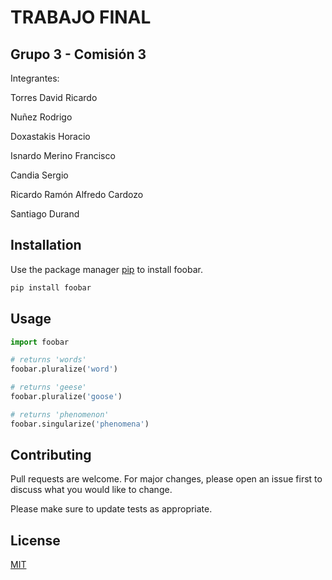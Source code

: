 # TRABAJO FINAL 
## Grupo 3 - Comisión 3

Integrantes:

Torres David Ricardo

Nuñez Rodrigo 

Doxastakis Horacio

Isnardo Merino Francisco

Candia Sergio

Ricardo Ramón Alfredo Cardozo

Santiago Durand

 
## Installation

Use the package manager [pip](https://pip.pypa.io/en/stable/) to install foobar.

```bash
pip install foobar
```

## Usage

```python
import foobar

# returns 'words'
foobar.pluralize('word')

# returns 'geese'
foobar.pluralize('goose')

# returns 'phenomenon'
foobar.singularize('phenomena')
```

## Contributing

Pull requests are welcome. For major changes, please open an issue first
to discuss what you would like to change.

Please make sure to update tests as appropriate.

## License

[MIT](https://choosealicense.com/licenses/mit/)
